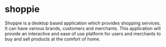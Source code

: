 # shoppie
Shoppie is a desktop based application which provides shopping services. It can have various brands, customers and merchants. This application will provide an interactive and ease of use platform for users and merchants to buy and sell products at the comfort of home.

